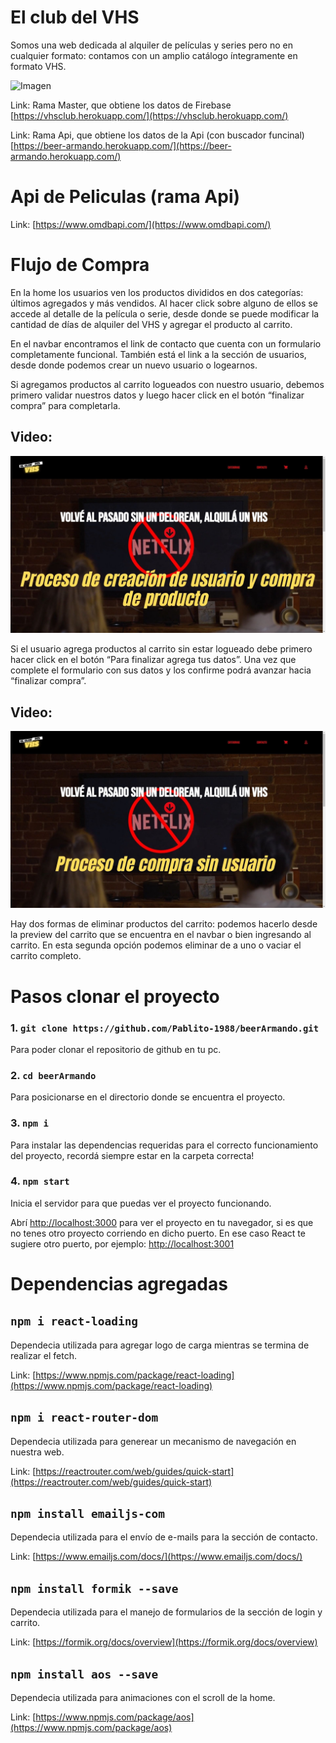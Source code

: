 # El club del VHS
Somos una web dedicada al alquiler de películas y series pero no en cualquier formato: contamos con un amplio catálogo íntegramente en formato VHS. 

![Imagen](gif.gif)


Link: Rama Master, que obtiene los datos de Firebase [https://vhsclub.herokuapp.com/](https://vhsclub.herokuapp.com/)

Link: Rama Api, que obtiene los datos de la Api (con buscador funcinal) [https://beer-armando.herokuapp.com/](https://beer-armando.herokuapp.com/)

# Api de Peliculas (rama Api)

Link: [https://www.omdbapi.com/](https://www.omdbapi.com/)


# Flujo de Compra

En la home los usuarios ven los productos divididos en dos categorías: últimos agregados y más vendidos. Al hacer click sobre alguno de ellos se accede al detalle de la película o serie, desde donde se puede modificar la cantidad de días de alquiler del VHS y agregar el producto al carrito. 

En el navbar encontramos el link de contacto que cuenta con un formulario completamente funcional. También está el link a la sección de usuarios, desde donde podemos crear un nuevo usuario o logearnos.  

Si agregamos productos al carrito logueados con nuestro usuario, debemos primero validar nuestros datos y luego hacer click en el botón “finalizar compra” para completarla.  

## Video: 
[![Video paso a paso ](case1.jpg)](https://vimeo.com/653075146)

Si el usuario agrega productos al carrito sin estar logueado debe primero hacer click en el botón “Para finalizar agrega tus datos”. Una vez que complete el formulario con sus datos y los confirme podrá avanzar hacia “finalizar compra”.  

## Video:
[![Video paso a paso ](case2.jpg)](https://vimeo.com/653071444)

Hay dos formas de eliminar productos del carrito: podemos hacerlo desde la preview del carrito que se encuentra en el navbar o bien ingresando al carrito. En esta segunda opción podemos eliminar de a uno o vaciar el carrito completo.  



# Pasos clonar el proyecto

### 1. `git clone https://github.com/Pablito-1988/beerArmando.git`
Para poder clonar el repositorio de github en tu pc.

### 2. `cd beerArmando`
Para posicionarse en el directorio donde se encuentra el proyecto.

### 3. `npm i`
Para  instalar las dependencias requeridas para el correcto funcionamiento del proyecto, recordá siempre estar en la carpeta correcta!

### 4. `npm start`
Inicia el servidor para que puedas ver el proyecto funcionando.

Abrí [http://localhost:3000](http://localhost:3000) para ver el proyecto en tu navegador, si es que no tenes otro proyecto corriendo en dicho puerto. En ese caso React te sugiere otro puerto, por ejemplo: [http://localhost:3001](http://localhost:3001)


# Dependencias agregadas 

## `npm i react-loading`
Dependecia utilizada para agregar logo de carga mientras se termina de realizar el fetch.

Link: [https://www.npmjs.com/package/react-loading](https://www.npmjs.com/package/react-loading)

## `npm i react-router-dom`
Dependecia utilizada para generear un mecanismo de navegación en nuestra web.

Link: [https://reactrouter.com/web/guides/quick-start](https://reactrouter.com/web/guides/quick-start)

## `npm install emailjs-com `
Dependecia utilizada para el envío de e-mails para la sección de contacto.

Link: [https://www.emailjs.com/docs/](https://www.emailjs.com/docs/)

## `npm install formik --save`
Dependecia utilizada para el manejo de formularios de la sección de login y carrito.

Link: [https://formik.org/docs/overview](https://formik.org/docs/overview)

## `npm install aos --save`
Dependecia utilizada para animaciones con el scroll de la home.

Link: [https://www.npmjs.com/package/aos](https://www.npmjs.com/package/aos)





